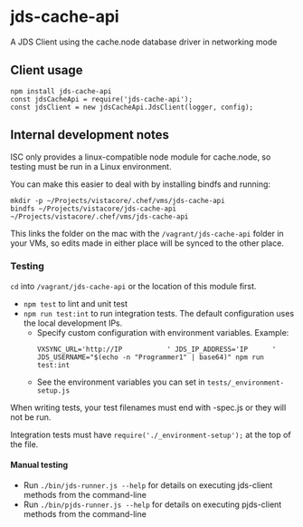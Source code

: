 jds-cache-api
=============

A JDS Client using the cache.node database driver in networking mode


## Client usage

```
npm install jds-cache-api
const jdsCacheApi = require('jds-cache-api');
const jdsClient = new jdsCacheApi.JdsClient(logger, config);
```

## Internal development notes

ISC only provides a linux-compatible node module for cache.node, so testing must be run in a Linux environment.

You can make this easier to deal with by installing bindfs and running:

    mkdir -p ~/Projects/vistacore/.chef/vms/jds-cache-api
    bindfs ~/Projects/vistacore/jds-cache-api ~/Projects/vistacore/.chef/vms/jds-cache-api

This links the folder on the mac with the `/vagrant/jds-cache-api` folder in your VMs, so edits made in either place will be synced to the other place.

### Testing

`cd` into `/vagrant/jds-cache-api` or the location of this module first.

 * `npm test` to lint and unit test
 * `npm run test:int` to run integration tests. The default configuration uses the local development IPs.
    * Specify custom configuration with environment variables. Example:  
      ```
      VXSYNC_URL='http://IP           ' JDS_IP_ADDRESS='IP      ' JDS_USERNAME="$(echo -n "Programmer1" | base64)" npm run test:int
      ```
    * See the environment variables you can set in `tests/_environment-setup.js`

When writing tests, your test filenames must end with -spec.js or they will not be run.

Integration tests must have `require('./_environment-setup');` at the top of the file.

#### Manual testing

 * Run `./bin/jds-runner.js --help` for details on executing jds-client methods from the command-line
 * Run `./bin/pjds-runner.js --help` for details on executing pjds-client methods from the command-line
